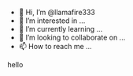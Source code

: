 - 👋 Hi, I’m @llamafire333
- 👀 I’m interested in ...
- 🌱 I’m currently learning ...
- 💞️ I’m looking to collaborate on ...
- 📫 How to reach me ...

<!---
llamafire333/llamafire333 is a ✨ special ✨ repository because its `README.md` (this file) appears on your GitHub profile.
You can click the Preview link to take a look at your changes.
---> hello
